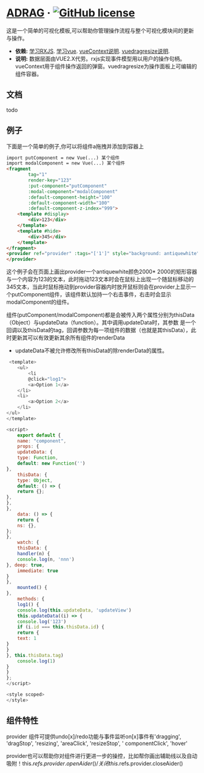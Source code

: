 # [ADRAG](https://github.com/qianzhuoyao/ADrag) &middot; [![GitHub license](https://img.shields.io/badge/license-MIT-blue.svg)]()

这是一个简单的可视化模板,可以帮助你管理操作流程与整个可视化模块间的更新与操作。

* **依赖:**
  [学习RXJS](https://cn.rx.js.org/).
  [学习vue](https://cn.vuejs.org/index.html).
  [vueContext说明](https://www.npmjs.com/package/vue-context).
  [vuedragresize说明](https://www.npmjs.com/package/vue-drag-resize).
* **说明:** 数据层面由VUE2.X代劳。rxjs实现事件模型用以用户的操作句柄。vueContext用于组件操作返回的弹窗。vuedragresize为操作面板上可编辑的组件容器。

## 文档

todo

## 例子

下面是一个简单的例子,你可以将组件a拖拽并添加到容器上

```html
import putComponent = new Vue(...) 某个组件
import modalComponent = new Vue(...) 某个组件
<fragment
        tag="1"
        render-key="123"
        :put-component="putComponent"
        :modal-component="modalComponent"
        :default-component-height="100"
        :default-component-width="100"
        :default-component-z-index="999">
    <template #display>
        <div>123</div>
    </template>
    <template #hide>
        <div>345</div>
    </template>
</fragment>
<provider ref="provider" :tags="['1']" style="background: antiquewhite">
</provider>
```

这个例子会在页面上画出provider一个antiquewhite颜色2000*
2000的矩形容器与一个内容为123的文本，此时拖动123文本时会在鼠标上出现一个随鼠标移动的345文本，当此时鼠标拖动到provider容器内时放开鼠标则会在provider上显示一个putComponent组件，该组件默认加持一个右击事件，右击时会显示modalComponent的组件。

组件(putComponent/modalComponent)都是会被传入两个属性分别为thisData（Object）与updateData（function）。其中调用updateData时，其参数
是一个回调以及thisData的tag，回调参数为每一项组件的数据（也就是其thisData），此时更新其可以有效更新其余所有组件的renderData

- updateData不被允许修改所有thisData的除renderData的属性。

```javascript
 <template>
    <ul>
        <li
        @click="log1">
        <a>Option 1</a>
    </li>
    <li>
        <a>Option 2</a>
    </li>
</ul>
</template>

<script>
    export default {
    name: "component",
    props: {
    updateData: {
    type: Function,
    default: new Function('')
},
    thisData: {
    type: Object,
    default: () => {
    return {};
},
},
},
    data: () => {
    return {
    ns: {},
};
},
    watch: {
    thisData: {
    handler(n) {
    console.log(n, 'nnn')
}, deep: true,
    immediate: true
}
},
    mounted() {
},
    methods: {
    log1() {
    console.log(this.updateData, 'updateView')
    this.updateData((i) => {
    console.log('123')
    if (i.id === this.thisData.id) {
    return {
    text: 1
}
}
}, this.thisData.tag)
    console.log(1)
}
}
};
</script>

<style scoped>
</style>
```

## 组件特性

provider 组件可提供undo[x]/redo功能与事件监听on[x]事件有'dragging', 'dragStop', 'resizing', 'areaClick', 'resizeStop', '
componentClick', 'hover'

provider也可以帮助你对组件进行更进一步的操控，比如帮你画出辅助线以及自动吸附！this.$refs.provider.openAider()
/关闭this.$refs.provider.closeAider()

